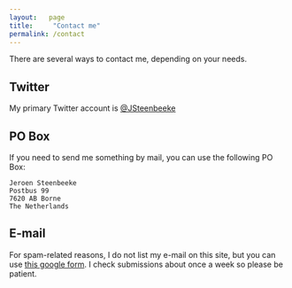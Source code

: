 ```yaml
---
layout:   page
title:     "Contact me"
permalink: /contact
---
```


There are several ways to contact me, depending on your needs.

## Twitter

My primary Twitter account is [@JSteenbeeke](https://twitter.com/JSteenbeeke)

## PO Box

If you need to send me something by mail, you can use the following PO Box:

```
Jeroen Steenbeeke
Postbus 99
7620 AB Borne
The Netherlands
```

## E-mail

For spam-related reasons, I do not list my e-mail on this site, but you can use [this google form](https://goo.gl/forms/5IcbHDVbYAitLhxA3). I check submissions
about once a week so please be patient. 